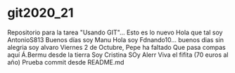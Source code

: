# git2020_21
Repositorio para la tarea "Usando GIT"...
Esto es lo nuevo
Hola que tal soy AntonioS813
Buenos días soy Manu
Hola soy Fdnando10...
buenos dias sin alegria soy alvaro
Viernes 2 de Octubre, Pepe ha faltado
Que pasa compas aquí Á.Bermu desde la tierra
Soy Cristina
SOy Alerr
Viva el fifita (70 euros al año)
Prueba commit desde README.md